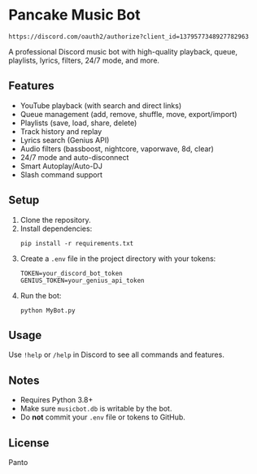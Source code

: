 # Pancake Music Bot
   ```
   https://discord.com/oauth2/authorize?client_id=1379577348927782963
   ```

A professional Discord music bot with high-quality playback, queue, playlists, lyrics, filters, 24/7 mode, and more.

## Features
- YouTube playback (with search and direct links)
- Queue management (add, remove, shuffle, move, export/import)
- Playlists (save, load, share, delete)
- Track history and replay
- Lyrics search (Genius API)
- Audio filters (bassboost, nightcore, vaporwave, 8d, clear)
- 24/7 mode and auto-disconnect
- Smart Autoplay/Auto-DJ
- Slash command support

## Setup
1. Clone the repository.
2. Install dependencies:
   ```
   pip install -r requirements.txt
   ```
3. Create a `.env` file in the project directory with your tokens:
   ```
   TOKEN=your_discord_bot_token
   GENIUS_TOKEN=your_genius_api_token
   ```
4. Run the bot:
   ```
   python MyBot.py
   ```

## Usage
Use `!help` or `/help` in Discord to see all commands and features.

## Notes
- Requires Python 3.8+
- Make sure `musicbot.db` is writable by the bot.
- Do **not** commit your `.env` file or tokens to GitHub.

## License
Panto
